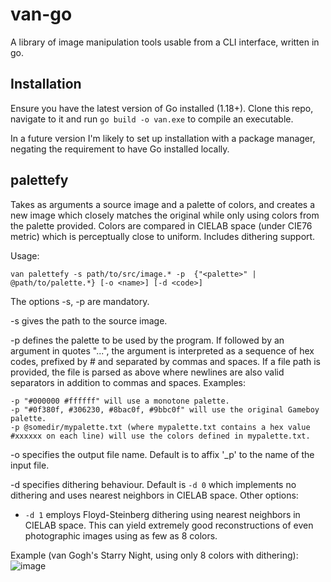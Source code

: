 # van-go
A library of image manipulation tools usable from a CLI interface, written in go.

## Installation
Ensure you have the latest version of Go installed (1.18+). Clone this repo, navigate to it and run `go build -o van.exe` to compile an executable.

In a future version I'm likely to set up installation with a package manager, negating the requirement to have Go installed locally.

## palettefy
Takes as arguments a source image and a palette of colors, and creates a new image which closely matches the original while only using colors from the palette provided. Colors are compared in CIELAB space (under CIE76 metric) which is perceptually close to uniform. Includes dithering support.

Usage:
```
van palettefy -s path/to/src/image.* -p  {"<palette>" | @path/to/palette.*} [-o <name>] [-d <code>]
```
The options -s, -p are mandatory.

-s gives the path to the source image.

-p defines the palette to be used by the program. If followed by an argument in quotes "...", the argument is interpreted as a sequence of hex codes, prefixed by # and separated by commas and spaces. If a file path is provided, the file is parsed as above where newlines are also valid separators in addition to commas and spaces.
Examples:
```
-p "#000000 #ffffff" will use a monotone palette.
-p "#0f380f, #306230, #8bac0f, #9bbc0f" will use the original Gameboy palette.
-p @somedir/mypalette.txt (where mypalette.txt contains a hex value #xxxxxx on each line) will use the colors defined in mypalette.txt.
```
-o specifies the output file name. Default is to affix '_p' to the name of the input file.

-d specifies dithering behaviour. Default is `-d 0` which implements no dithering and uses nearest neighbors in CIELAB space. Other options:
- `-d 1` employs Floyd-Steinberg dithering using nearest neighbors in CIELAB space. This can yield extremely good reconstructions of even photographic images using as few as 8 colors.

Example (van Gogh's Starry Night, using only 8 colors with dithering):
![image](https://user-images.githubusercontent.com/108897249/178592147-f11c800b-ce2c-4c3e-a599-d7e8977620d9.png)
